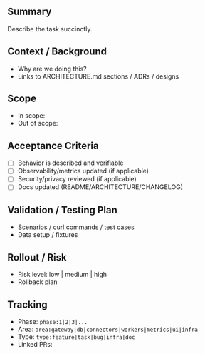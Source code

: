## Summary
Describe the task succinctly.

## Context / Background
- Why are we doing this?
- Links to ARCHITECTURE.md sections / ADRs / designs

## Scope
- In scope:
- Out of scope:

## Acceptance Criteria
- [ ] Behavior is described and verifiable
- [ ] Observability/metrics updated (if applicable)
- [ ] Security/privacy reviewed (if applicable)
- [ ] Docs updated (README/ARCHITECTURE/CHANGELOG)

## Validation / Testing Plan
- Scenarios / curl commands / test cases
- Data setup / fixtures

## Rollout / Risk
- Risk level: low | medium | high
- Rollback plan

## Tracking
- Phase: `phase:1|2|3|...`
- Area: `area:gateway|db|connectors|workers|metrics|ui|infra`
- Type: `type:feature|task|bug|infra|doc`
- Linked PRs:
